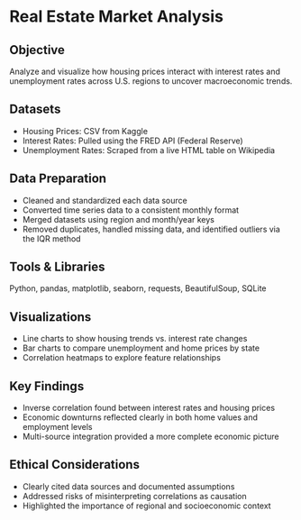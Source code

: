 # Real Estate Market Analysis

## Objective
Analyze and visualize how housing prices interact with interest rates and unemployment rates across U.S. regions to uncover macroeconomic trends.

## Datasets
- Housing Prices: CSV from Kaggle
- Interest Rates: Pulled using the FRED API (Federal Reserve)
- Unemployment Rates: Scraped from a live HTML table on Wikipedia

## Data Preparation
- Cleaned and standardized each data source
- Converted time series data to a consistent monthly format
- Merged datasets using region and month/year keys
- Removed duplicates, handled missing data, and identified outliers via the IQR method

## Tools & Libraries
Python, pandas, matplotlib, seaborn, requests, BeautifulSoup, SQLite

## Visualizations
- Line charts to show housing trends vs. interest rate changes
- Bar charts to compare unemployment and home prices by state
- Correlation heatmaps to explore feature relationships

## Key Findings
- Inverse correlation found between interest rates and housing prices
- Economic downturns reflected clearly in both home values and employment levels
- Multi-source integration provided a more complete economic picture

## Ethical Considerations
- Clearly cited data sources and documented assumptions
- Addressed risks of misinterpreting correlations as causation
- Highlighted the importance of regional and socioeconomic context
